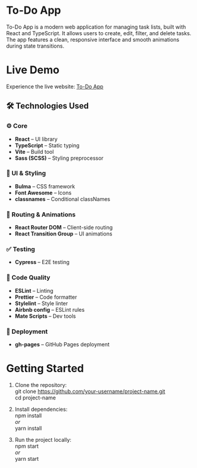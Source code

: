 # To-Do App
To-Do App is a modern web application for managing task lists, built with React and TypeScript. It allows users to create, edit, filter, and delete tasks. The app features a clean, responsive interface and smooth animations during state transitions.

# Live Demo
Experience the live website: [To-Do App](https://https://yanaovcharyk.github.io/to-do-app/)

## 🛠️ Technologies Used

### ⚙️ Core
- **React** – UI library
- **TypeScript** – Static typing
- **Vite** – Build tool
- **Sass (SCSS)** – Styling preprocessor

### 🎨 UI & Styling
- **Bulma** – CSS framework
- **Font Awesome** – Icons
- **classnames** – Conditional classNames

### 🔀 Routing & Animations
- **React Router DOM** – Client-side routing
- **React Transition Group** – UI animations

### ✅ Testing
- **Cypress** – E2E testing

### 🧹 Code Quality
- **ESLint** – Linting
- **Prettier** – Code formatter
- **Stylelint** – Style linter
- **Airbnb config** – ESLint rules
- **Mate Scripts** – Dev tools

### 🚀 Deployment
- **gh-pages** – GitHub Pages deployment

# Getting Started
1. Clone the repository:  
git clone https://github.com/your-username/project-name.git  
cd project-name  

2. Install dependencies:  
npm install  
*or*  
yarn install  

3. Run the project locally:  
npm start  
*or*  
yarn start